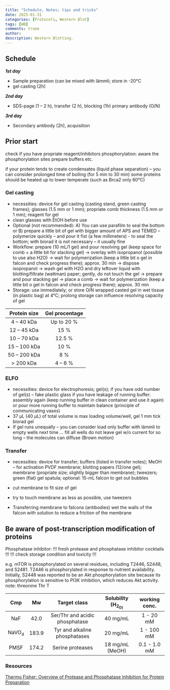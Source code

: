 ```yaml
---
title: "Schedule, Notes; tips and tricks"
date: 2025-01-31 
categories: [Protocols, Western Blot]
tags: [WB]
comments: truee
author:  
description: Western Blotting.
---
```


## Schedule
***1st day*** <br>
* Sample preparation (can be mixed with lämmli; store in -20°C
* gel casting (2h)<br>

***2nd day*** <br>
* SDS-page (1 – 2 h), transfer (2 h), blocking (1h) primary antibody (O/N)<br>

***3rd day*** <br>
* Secondary antibody (2h), acquisition



## Prior start
check if you have propriate reagent/inhibitors
phosphorylation: aware the phosphorylation sites
prepare buffers etc. 

if your protein tends to create condensates (liquid phase separation) – you can consider prolonged time of boiling (for 5 min to 30 min)
some proteins should be heated up to lower temperate (such as Brca2 only 60°C)



### Gel casting
* necessities: device for gel casting (casting stand, green casting frames); glasses (1.5 mm or 1 mm); propriate comb thickness (1.5 mm or 1 mm); reagent for gel
* clean glasses with EtOH before use
* Optional (not recommended): A) You can use parafilm to seal the bottom or B) prepare a little bit of gel with bigger amount of APS and TEMED – polymerize quickly – and pour it fist (a few millimeters) - to seal the bottom;    with biorad it is not necessary – it usually fine
* Workflow: prepare (10 mL/1 gel) and pour resolving gel (keep space for comb + a little bit for stacking gel) → overlay with isopropanol (possible to use also H2O) → wait for polymerization (keep a little bit o gel in falcon and check progress there); approx. 30 min → dispose isopropanol → wash gel with H2O and dry leftover liquid with blotting/filtrate (wattman) paper; gently, do not touch the gel → prepare and pour stacking gel → place a comb → wait for polymerization (keep a little bit o gel in falcon and check progress there); approx. 30 min 
* Storage: use immediately; or store O/N wrapped casted gel in wet tissue (in plastic bag) at 4°C; prolong storage can influence resolving capacity of gel


| Protein size | Gel procentage |
|:------------:|:--------------:|
|4 – 40 kDa    |Up to 20 %      |
|12 – 45  kDa  |15 %            |
|10 – 70 kDa   |12.5 %          |
|15 – 100 kDa  |10 %            |
|50 – 200 kDa  |8 %             |
|> 200 kDa     |4 – 6 %         |



### ELFO
* necessities: device for electrophoresis; gel(s); if you have odd number of gel(s) – fake plastic glass
if you have leakage of running buffer: assembly again (keep running buffer in clean container and use it again) or pour more running buffer to maintain balance (principle of communicating vases)
*  37 μL (40 μL) of total volume is max loading volume/well, gel 1 mm tick biorad gel
*  If gel runs unequally – you can consider load only buffer with lämmli to empty wells next time … fill all wells
do not leave gel w/o current for so long – the molecules can diffuse (Brown motion)

### Transfer
*  necessities: device for transfer; buffers (listed in transfer notes); MeOH – for activation PVDF membrane; blotting papers (12/one gel); membrane (propriate size; slightly bigger than membrane); tweezers; green (flat) gel spatula; optional: 15-mL falcon to get out bubbles
*  cut membrane to fit size of gel
*  try to touch membrane as less as possible, use tweezers

*  Transferring membrane to falcons (antibodies)
wet the walls of the falcon with solution to reduce a friction of the membrane


## Be aware of post-transcription modification of proteins
Phosphatase inhibitor:
!!!  fresh protease and phosphatase inhibitor cocktails !!! 
!!!   check storage condition and toxicity !!! 

e.g. mTOR is phosphorylated on several residues, including T2446, S2448, and S2481. T2446 is phosphorylated in response to nutrient availability. Initially, S2448 was reported to be an Akt phosphorylation site because its phosphorylation is sensitive to PI3K inhibition, which reduces Akt activity.<br>
note: threonine	Thr	T

| Cmp           | Mw    | Target class                 | Solubility (H<sub>2<sub>O) | working conc. |
|:-------------:|:-----:|:----------------------------:|:--------------------------:|:-------------:|
|NaF            |42.0   |Ser/Thr and acidic phosphatase|40 mg/mL                    |1 - 20 mM      |
|NaVO<sub>4<sub>|183.9  |Tyr and alkaline phosphatases |20 mg/mL                    |1 - 100 mM     |
|PMSF           |174.2  |Serine proteases	           |18 mg/mL (MeOH)             |0.1 - 1.0 mM   |

### Resources
[Thermo Fisher: Overview of Protease and Phosphatase Inhibition for Protein Preparation](https://www.thermofisher.com/ch/en/home/life-science/protein-biology/protein-biology-learning-center/protein-biology-resource-library/pierce-protein-methods/protease-phosphatase-inhibitors.html#protease)



